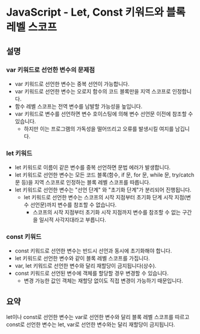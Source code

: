 # JavaScript - Let, Const 키워드와 블록 레벨 스코프

## 설명

### var 키워드로 선언한 변수의 문제점

- var 키워드로 선언한 변수는 중복 선언이 가능합니다. 
- var 키워드로 선언한 변수는 오로지 함수의 코드 블록만을 지역 스코프로 인정합니다. 
- 함수 레벨 스코프는 전역 변수를 남발할 가능성을 높입니다. 
- var 키워드로 변수를 선언하면 변수 호이스팅에 의해 변수 선언문 이전에 참조할 수 있습니다. 
  - 하지만 이는 프로그램의 가독성을 떨어뜨리고 오류를 발생시킬 여지를 남깁니다.

### let 키워드

- let 키워드로 이름이 같은 변수를 중복 선언하면 문법 에러가 발생합니다.
- let 키워드로 선언한 변수는 모든 코드 블록(함수, if 문, for 문, while 문, try/catch 문 등)을 지역 스코프로 인정하는 블록 레벨 스코프를 따릅니다.
- let 키워드로 선언한 변수는 "선언 단계" 와 "초기화 단계"가 분리되어 진행됩니다.
  - let 키워드로 선언한 변수는 스코프의 시작 지점부터 초기화 단계 시작 지점(변수 선언문)까지 변수를 참조할 수 없습니다.
    - 스코프의 시작 지점부터 초기화 시작 지점까지 변수를 참조할 수 없는 구간을 일시적 사각지대라고 부릅니다.

### const 키워드

- const 키워드로 선언한 변수는 반드시 선언과 동시에 초기화해야 합니다.
- let 키워드로 선언한 변수와 같이 블록 레벨 스코프를 가집니다.
- var, let 키워드로 선언한 변수와 달리 재할당이 금지됩니다(상수).
- const 키워드로 선언된 변수에 객체를 할당할 경우 변경할 수 있습니다.
  - 변경 가능한 값인 객체는 재할당 없이도 직접 변경이 가능하기 때문입니다.

## 요약

let이나 const로 선언한 변수는 var로 선언한 변수와 달리 블록 레벨 스코프를 따르고 const로 선언한 변수는 let, var로 선언한 변수와는 달리 재할당이 금지됩니다.
